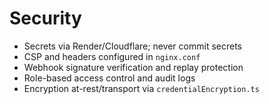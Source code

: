 # Security

- Secrets via Render/Cloudflare; never commit secrets
- CSP and headers configured in `nginx.conf`
- Webhook signature verification and replay protection
- Role-based access control and audit logs
- Encryption at-rest/transport via `credentialEncryption.ts`
